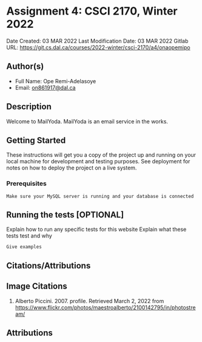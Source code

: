 <!--- The following README.md sample file was adapted from https://gist.github.com/PurpleBooth/109311bb0361f32d87a2#file-readme-template-md by Raghav Sampangi for academic use ---> 
<!--- You may delete any comments in this sample README.md file. Update information in this readme file with information from your work, and if there are sections that are marked "[OPTIONAL]" that you do not need in a specific section, simply delete them. Retain the other sections. --->
# Assignment 4: CSCI 2170, Winter 2022

Date Created: 03 MAR 2022
Last Modification Date: 03 MAR 2022
Gitlab URL: https://git.cs.dal.ca/courses/2022-winter/csci-2170/a4/onaopemipo

## Author(s)

- Full Name: Ope Remi-Adelasoye
- Email: on861917@dal.ca

## Description

Welcome to MailYoda. MailYoda is an email service in the works.

## Getting Started

These instructions will get you a copy of the project up and running on your local machine for development and testing purposes. See deployment for notes on how to deploy the project on a live system.

### Prerequisites

```
Make sure your MySQL server is running and your database is connected
```

## Running the tests [OPTIONAL]

Explain how to run any specific tests for this website
Explain what these tests test and why

```
Give examples
```

## Citations/Attributions

## Image Citations
1. Alberto Piccini. 2007. profile. Retrieved March 2, 2022 from https://www.flickr.com/photos/maestroalberto/2100142795/in/photostream/

## Attributions